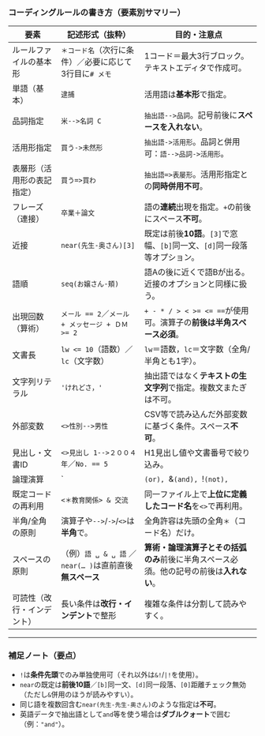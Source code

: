 ### コーディングルールの書き方（要素別サマリー）

| 要素 | 記述形式（抜粋） | 目的・注意点 |
|---|---|---|
| ルールファイルの基本形 | `＊コード名`（次行に条件）／必要に応じて3行目に`# メモ` | 1コード＝最大3行ブロック。テキストエディタで作成可。 |
| 単語（基本） | `逮捕` | 活用語は**基本形**で指定。 |
| 品詞指定 | `米-->名詞 C` | `抽出語-->品詞`。記号前後に**スペースを入れない**。 |
| 活用形指定 | `買う->未然形` | `抽出語->活用形`。品詞と併用可：`語-->品詞->活用形`。 |
| 表層形（活用形の表記指定） | `買う=>買わ` | `抽出語=>表屡形`。活用形指定との**同時併用不可**。 |
| フレーズ（連接） | `卒業＋論文` | 語の**連続**出現を指定。`+`の前後にスペース**不可**。 |
| 近接 | `near(先生-奥さん)[3]` | 既定は前後**10語**。`[3]`で窓幅、`[b]`同一文、`[d]`同一段落等オプション。 |
| 語順 | `seq(お嬢さん-頬)` | 語Aの後に近くで語Bが出る。近接のオプションと同様に扱う。 |
| 出現回数（算術） | `メール == 2`／`メール + メッセージ + ＤＭ >= 2` | `+ - * / > < >= <= ==`が使用可。演算子の**前後は半角スペース必須**。 |
| 文書長 | `lw <= 10`（語数）／`lc`（文字数） | `lw`＝語数，`lc`＝文字数（全角/半角とも1字）。 |
| 文字列リテラル | `'けれどさ，'` | 抽出語ではなく**テキストの生文字列**で指定。複数文またぎは不可。 |
| 外部変数 | `<>性別-->男性` | CSV等で読み込んだ外部変数に基づく条件。スペース**不可**。 |
| 見出し・文書ID | `<>見出し 1-->２００４年`／`No. == 5` | H1見出し値や文書番号で絞り込み。 |
| 論理演算 | `|`(or), `&`(and), `!`(not), `|!`, `&!` | 代替文字列 `or/and/not` も可。演算子・括弧の**前後に半角スペース必須**。 |
| 既定コードの再利用 | `<＊教育関係> & 交流` | 同一ファイル上で**上位に定義したコード名**を`<>`で再利用。 |
| 半角/全角の原則 | 演算子や`-->`/`->`/`<>`は**半角**で。 | 全角許容は先頭の全角`＊`（コード名）だけ。 |
| スペースの原則 | （例）`語 ␣ & ␣ 語` ／ `near(… )`は直前直後**無スペース** | **算術・論理演算子とその括弧のみ**前後に半角スペース必須。他の記号の前後は**入れない**。 |
| 可読性（改行・インデント） | 長い条件は**改行・インデント**で整形 | 複雑な条件は分割して読みやすく。 |

---

### 補足ノート（要点）

- `!`は**条件先頭**でのみ単独使用可（それ以外は`&!`/`|!`を使用）。  
- `near`の既定は**前後10語**／`[b]`同一文、`[d]`同一段落、`[0]`距離チェック無効（ただし`&`併用のほうが読みやすい）。  
- 同じ語を複数回含む`near(先生-先生-奥さん)`のような指定は**不可**。  
- 英語データで抽出語として`and`等を使う場合は**ダブルクォート**で囲む（例：`"and"`）。  

